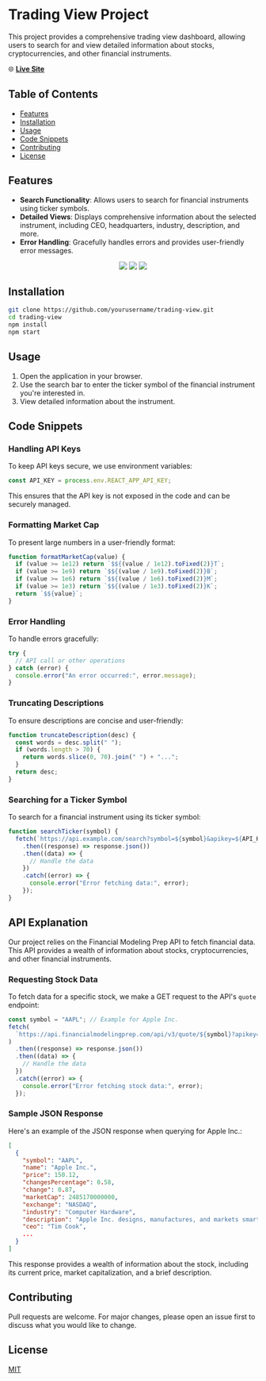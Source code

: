 # Trading View Project

This project provides a comprehensive trading view dashboard, allowing users to search for and view detailed information about stocks, cryptocurrencies, and other financial instruments.

🌐 [**Live Site**](https://viewtrader.netlify.app/)

## Table of Contents

- [Features](#features)
- [Installation](#installation)
- [Usage](#usage)
- [Code Snippets](#code-snippets)
- [Contributing](#contributing)
- [License](#license)

## Features

- **Search Functionality**: Allows users to search for financial instruments using ticker symbols.
- **Detailed Views**: Displays comprehensive information about the selected instrument, including CEO, headquarters, industry, description, and more.
- **Error Handling**: Gracefully handles errors and provides user-friendly error messages.

<p align="center">
  <img src="Home" >
  <img src="NKE" >
  <img src="DXCM" >
</p>

## Installation

```bash
git clone https://github.com/yourusername/trading-view.git
cd trading-view
npm install
npm start
```

## Usage

1. Open the application in your browser.
2. Use the search bar to enter the ticker symbol of the financial instrument you're interested in.
3. View detailed information about the instrument.

## Code Snippets


### Handling API Keys

To keep API keys secure, we use environment variables:

```javascript
const API_KEY = process.env.REACT_APP_API_KEY;
```

This ensures that the API key is not exposed in the code and can be securely managed.

### Formatting Market Cap

To present large numbers in a user-friendly format:

```javascript
function formatMarketCap(value) {
  if (value >= 1e12) return `$${(value / 1e12).toFixed(2)}T`;
  if (value >= 1e9) return `$${(value / 1e9).toFixed(2)}B`;
  if (value >= 1e6) return `$${(value / 1e6).toFixed(2)}M`;
  if (value >= 1e3) return `$${(value / 1e3).toFixed(2)}K`;
  return `$${value}`;
}
```

### Error Handling

To handle errors gracefully:

```javascript
try {
  // API call or other operations
} catch (error) {
  console.error("An error occurred:", error.message);
}
```

### Truncating Descriptions

To ensure descriptions are concise and user-friendly:

```javascript
function truncateDescription(desc) {
  const words = desc.split(" ");
  if (words.length > 70) {
    return words.slice(0, 70).join(" ") + "...";
  }
  return desc;
}
```

### Searching for a Ticker Symbol

To search for a financial instrument using its ticker symbol:

```javascript
function searchTicker(symbol) {
  fetch(`https://api.example.com/search?symbol=${symbol}&apikey=${API_KEY}`)
    .then((response) => response.json())
    .then((data) => {
      // Handle the data
    })
    .catch((error) => {
      console.error("Error fetching data:", error);
    });
}
```

## API Explanation

Our project relies on the Financial Modeling Prep API to fetch financial data. This API provides a wealth of information about stocks, cryptocurrencies, and other financial instruments.

### Requesting Stock Data

To fetch data for a specific stock, we make a GET request to the API's `quote` endpoint:

```javascript
const symbol = "AAPL"; // Example for Apple Inc.
fetch(
  `https://api.financialmodelingprep.com/api/v3/quote/${symbol}?apikey=${API_KEY}`
)
  .then((response) => response.json())
  .then((data) => {
    // Handle the data
  })
  .catch((error) => {
    console.error("Error fetching stock data:", error);
  });
```

### Sample JSON Response

Here's an example of the JSON response when querying for Apple Inc.:

```json
[
  {
    "symbol": "AAPL",
    "name": "Apple Inc.",
    "price": 150.12,
    "changesPercentage": 0.58,
    "change": 0.87,
    "marketCap": 2485170000000,
    "exchange": "NASDAQ",
    "industry": "Computer Hardware",
    "description": "Apple Inc. designs, manufactures, and markets smartphones, personal computers, tablets, wearables, and accessories worldwide. It also sells various related services.",
    "ceo": "Tim Cook",
    ...
  }
]
```

This response provides a wealth of information about the stock, including its current price, market capitalization, and a brief description.

## Contributing

Pull requests are welcome. For major changes, please open an issue first to discuss what you would like to change.

## License

[MIT](https://choosealicense.com/licenses/mit/)


[def]: screenshots/DXCM.pn
[def2]: screenshots/Home.pn
[def3]: screenshots/NKE.pn